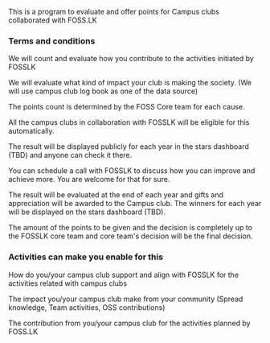 This is a program to evaluate and offer points for Campus clubs collaborated with FOSS.LK

### Terms and conditions

We will count and evaluate how you contribute to the activities initiated by FOSSLK

We will evaluate what kind of impact your club is making the society. (We will use campus club log book as one of the data source)

The points count is determined by the FOSS Core team for each cause.

All the campus clubs in collaboration with FOSSLK will be eligible for this automatically.

The result will be displayed publicly for each year in the stars dashboard (TBD) and anyone can check it there.

You can schedule a call with FOSSLK to discuss how you can improve and achieve more. You are welcome for that for sure.

The result will be evaluated at the end of each year and gifts and appreciation will be awarded to the Campus club. The winners for each year will be displayed on the stars dashboard (TBD).

The amount of the points to be given and the decision is completely up to the FOSSLK core team and core team's decision will be the final decision.

### Activities can make you enable for this

How do you/your campus club support and align with FOSSLK for the activities related with campus clubs

The impact you/your campus club make from your community (Spread knowledge, Team activities, OSS contributions)

The contribution from you/your campus club for the activities planned by FOSS.LK
